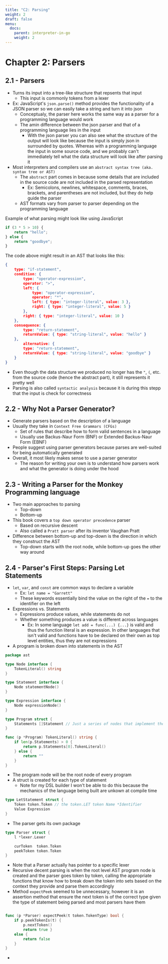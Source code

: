 ```yaml
---
title: "C2: Parsing"
weight: 2
draft: false
menu:
  docs:
    parent: interpreter-in-go
    weight: 2
---
```


# Chapter 2: Parsers

## 2.1 - Parsers
- Turns its input into a tree-like structure that repsents that input
    - This input is commonly tokens from a lexer
- Ex: JavaScript's `json.parse()` method provides the functionality of a JSON parser so we can easily take a string and turn it into json
    - Conceptualy, the parser here works the same way as a parser for a programming language would work
    - The amin difference between the json parser and that of a programming language lies in the input
        - With the json parser you can also see what the structure of the output will look like because the input is simply json in surrounded by quotes. Whereas with a programming language the input in some source code, and we probably can't immediately tell what the data structure will look like after parsing it
- Most interpreters and compilers use an `abstract syntax tree (aka. syntax tree or AST)`
    - The `abstract` part comes in because some details that are included in the source code are not included in the parsed representation
        - Ex: Semicolons, newlines, whitespace, comments, braces, brackets, and parentheses are not included, but they do help guide the parser
    - AST formats vary from parser to parser depending on the programming language

Example of what parsing might look like using JavaScript
```javascript
if (3 * 5 > 10) {
    return "hello";
} else {
    return "goodbye";
}
```

The code above might result in an AST that looks like this:
```json
{
    type: "if-statement",
    condition: {
        type: "operator-expression",
        operator: ">",
        left: {
            type: "operator-expression",
            operator: "*",
            left: { type: "integer-literal", value: 3 },
            right: { type: "integer-literal", value: 5 }
        },
        right: { type: "integer-literal", value: 10 }
    },
    consequence: {
        type: "return-statement",
        returnValue: { type: "string-literal", value: "hello" }
    },
        alternative: {
        type: "return-statement",
        returnValue: { type: "string-literal", value: "goodbye" }
    }
}
```

- Even though the data structure we produced no longer has the `"`, `(`, etc. from the source code (hence the abstract part), it still represents it pretty well
- Parsing is also called `syntactic analysis` because it is during this stepp that the input is check for correctness

## 2.2 - Why Not a Parser Generator?
- Generate parsers based on the description of a language
- Usually they take in `Context Free Grammars (CFGs)`
    - Set of rules that describe how to form valid sentences in a language
    - Usually use Backus-Naur Form (BNF) or Extended Backus-Naur Form (EBNF)
- People suggest using parser generators because parses are well-suited for being automatically generated
- Overall, it most likely makes sense to use a parser generator
    - The reason for writing your own is to understand how parsers work and what the generator is doing under the hood

## 2.3 - Writing a Parser for the Monkey Programming language
- Two main approaches to parsing
    - Top-down
    - Bottom-up
- This book covers a `top down operator precedence` parser
    - Based on recursive descent
    - Also called a `Pratt parser` after its inventor Vaughan Pratt
- Difference between bottom-up and top-down is the direction in which they construct the AST
    - Top-down starts with the root node, while bottom-up goes the other way around

## 2.4 - Parser's First Steps: Parsing Let Statements
- `let`, `var`, and `const` are common ways to declare a variable
    - Ex: `let name = "Garrett"`
    - These keywords essentially bind the value on the right of the `=` to the identifier on the left
- Expressions vs. Statements
    - Expressions produce values, while statements do not
    - Whether something produces a value is different across languages
        - Ex: In some language `let add = func(...) {...}` is valid and thus the function literal is an expression. In other languages that isn't valid and functions have to be declared on their own as top level entities, thus they are not expressions
- A program is broken down into statements in the AST

```go
package ast

type Node interface {
    TokenLiteral() string
}

type Statement interface {
    Node statementNode()
}

type Expression interface {
    Node expressionNode()
}

type Program struct {
    Statements []Statement // Just a series of nodes that implement the statement interface
}

func (p *Program) TokenLiteral() string {
    if len(p.Statements) > 0 {
        return p.Statements[0].TokenLiteral()
    } else {
        return ""
    }
}
```

- The program node will be the root node of every program
- A struct is created for each type of statement
    - Note for my DSL builder I won't be able to do this because the mechanics of the language being built are unkown at compile time

```go
type LetStatement struct {
    Token token.Token // the token.LET token Name *Identifier
    Value Expression
}
```

- The parser gets its own package

```go
type Parser struct {
    l *lexer.Lexer

    curToken  token.Token
    peekToken token.Token
}
```

- Note that a Parser actually has pointer to a specific lexer
- Recursive decent parsing is when the root level AST program node is created and the parser goes token by token, calling the appropriate functions that know how to break down the token into sets based on the context they provide and parse them accordingly
- Method `expectPeek` seemed to be unnecessary, however it is an assertion method that ensure the next token is of the correct type given the type of statement being parsed and most parsers have them

```go

func (p *Parser) expectPeek(t token.TokenType) bool {
    if p.peekTokenIs(t) {
        p.nextToken()
        return true }
    else {
        return false
    }
}
```

- 